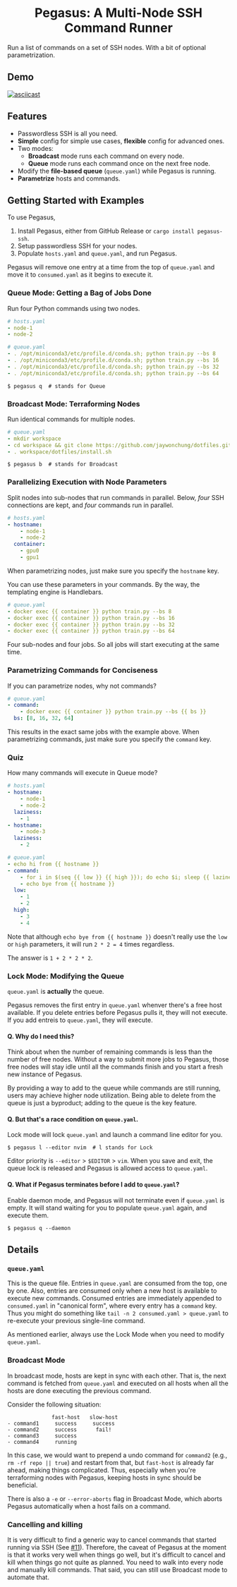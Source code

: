 <div align="center">
<h1>Pegasus: A Multi-Node SSH Command Runner</h1>
</div>

Run a list of commands on a set of SSH nodes. With a bit of optional parametrization.

## Demo

[![asciicast](demo.png)](https://asciinema.org/a/zERwhKrj0AQ3qW0g9RCj8MBsr)

## Features

- Passwordless SSH is all you need.
- **Simple** config for simple use cases, **flexible** config for advanced ones.
- Two modes:
  - **Broadcast** mode runs each command on every node.
  - **Queue** mode runs each command once on the next free node.
- Modify the **file-based queue** (`queue.yaml`) while Pegasus is running.
- **Parametrize** hosts and commands.

## Getting Started with Examples

To use Pegasus,

1. Install Pegasus, either from GitHub Release or `cargo install pegasus-ssh`.
2. Setup passwordless SSH for your nodes.
3. Populate `hosts.yaml` and `queue.yaml`, and run Pegasus.

Pegasus will remove one entry at a time from the top of `queue.yaml` and move it to `consumed.yaml` as it begins to execute it.

### Queue Mode: Getting a Bag of Jobs Done

Run four Python commands using two nodes.

```yaml
# hosts.yaml
- node-1
- node-2
```

```yaml
# queue.yaml
- . /opt/miniconda3/etc/profile.d/conda.sh; python train.py --bs 8
- . /opt/miniconda3/etc/profile.d/conda.sh; python train.py --bs 16
- . /opt/miniconda3/etc/profile.d/conda.sh; python train.py --bs 32
- . /opt/miniconda3/etc/profile.d/conda.sh; python train.py --bs 64
```

```console
$ pegasus q  # stands for Queue
```

### Broadcast Mode: Terraforming Nodes

Run identical commands for multiple nodes.

```yaml
# queue.yaml
- mkdir workspace
- cd workspace && git clone https://github.com/jaywonchung/dotfiles.git
- . workspace/dotfiles/install.sh
```

```console
$ pegasus b  # stands for Broadcast
```

### Parallelizing Execution with Node Parameters

Split nodes into sub-nodes that run commands in parallel. Below, *four* SSH connections are kept, and *four* commands run in parallel.

```yaml
# hosts.yaml
- hostname:
    - node-1
    - node-2
  container:
    - gpu0
    - gpu1
```

When parametrizing nodes, just make sure you specify the `hostname` key.

You can use these parameters in your commands. By the way, the templating engine is Handlebars.

```yaml
# queue.yaml
- docker exec {{ container }} python train.py --bs 8
- docker exec {{ container }} python train.py --bs 16
- docker exec {{ container }} python train.py --bs 32
- docker exec {{ container }} python train.py --bs 64
```

Four sub-nodes and four jobs. So all jobs will start executing at the same time.

### Parametrizing Commands for Conciseness

If you can parametrize nodes, why not commands?

```yaml
# queue.yaml
- command:
    - docker exec {{ container }} python train.py --bs {{ bs }}
  bs: [8, 16, 32, 64]
```

This results in the exact same jobs with the example above.
When parametrizing commands, just make sure you specify the `command` key.

### Quiz

How many commands will execute in Queue mode?

```yaml
# hosts.yaml
- hostname:
    - node-1
    - node-2
  laziness:
    - 1
- hostname:
    - node-3
  laziness:
    - 2
```

```yaml
# queue.yaml
- echo hi from {{ hostname }}
- command:
    - for i in $(seq {{ low }} {{ high }}); do echo $i; sleep {{ laziness }}; done
    - echo bye from {{ hostname }}
  low:
    - 1
    - 2
  high:
    - 3
    - 4
```

Note that although `echo bye from {{ hostname }}` doesn't really use the `low` or `high` parameters, it will run `2 * 2 = 4` times regardless.

The answer is `1 + 2 * 2 * 2`.

### Lock Mode: Modifying the Queue

`queue.yaml` is **actually** the queue.

Pegasus removes the first entry in `queue.yaml` whenver there's a free host available.
If you delete entries before Pegasus pulls it, they will not execute.
If you add entreis to `queue.yaml`, they will execute.

#### Q. Why do I need this?

Think about when the number of remaining commands is less than the number of free nodes. Without a way to submit more jobs to Pegasus, those free nodes will stay idle until all the commands finish and you start a fresh new instance of Pegasus.

By providing a way to add to the queue while commands are still running, users may achieve higher node utilization. Being able to delete from the queue is just a byproduct; adding to the queue is the key feature.

#### Q. But that's a race condition on `queue.yaml`.

Lock mode will lock `queue.yaml` and launch a command line editor for you.

```console
$ pegasus l --editor nvim  # l stands for Lock
```

Editor priority is `--editor` > `$EDITOR` > `vim`.
When you save and exit, the queue lock is released and Pegasus is allowed access to `queue.yaml`.

#### Q. What if Pegasus terminates before I add to `queue.yaml`?

Enable daemon mode, and Pegasus will not terminate even if `queue.yaml` is empty. It will stand waiting for you to populate `queue.yaml` again, and execute them.

```console
$ pegasus q --daemon
```

## Details

### `queue.yaml`

This is the queue file. Entries in `queue.yaml` are consumed from the top, one by one. Also, entries are consumed only when a new host is available to execute new commands. Consumed entries are immediately appended to `consumed.yaml` in "canonical form", where every entry has a `command` key. Thus you might do something like `tail -n 2 consumed.yaml > queue.yaml` to re-execute your previous single-line command.

As mentioned earlier, always use the Lock Mode when you need to modify `queue.yaml`.

### Broadcast Mode

In broadcast mode, hosts are kept in sync with each other. That is, the next command is fetched from `queue.yaml` and executed on all hosts when all the hosts are done executing the previous command.

Consider the following situation:

```
              fast-host   slow-host
- command1     success     success
- command2     success      fail!
- command3     success
- command4     running
```

In this case, we would want to prepend a undo command for `command2` (e.g., `rm -rf repo || true`) and restart from that, but `fast-host` is already far ahead, making things complicated. Thus, especially when you're terraforming nodes with Pegasus, keeping hosts in sync should be beneficial.

There is also a `-e` or `--error-aborts` flag in Broadcast Mode, which aborts Pegasus automatically when a host fails on a command.

### Cancelling and killing

It is very difficult to find a generic way to cancel commands that started running via SSH (See [#11](https://github.com/jaywonchung/pegasus/issues/11)).
Therefore, the caveat of Pegasus at the moment is that it works very well when things go well, but it's difficult to cancel and kill when things go not quite as planned.
You need to walk into every node and manually kill commands.
That said, you can still use Broadcast mode to automate that.
